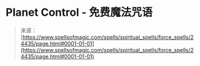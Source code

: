 <!--yml

类别：未分类

日期：2024年06月12日19:10:18

-->

# Planet Control - 免费魔法咒语

> 来源：[https://www.spellsofmagic.com/spells/spiritual_spells/force_spells/24435/page.html#0001-01-01](https://www.spellsofmagic.com/spells/spiritual_spells/force_spells/24435/page.html#0001-01-01)
